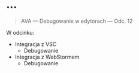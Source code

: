 # ...

> AVA — Debugowanie w edytorach — Odc. 12

W odcinku:

* Integracja z VSC
  + Debugowanie
* Integracja z WebStormem
  + Debugowanie
